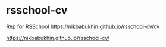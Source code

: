 # rsschool-cv
Rep for RSSchool
https://nikbabukhin.github.io/rsschool-cv/cv

https://nikbabukhin.github.io/rsschool-cv/
